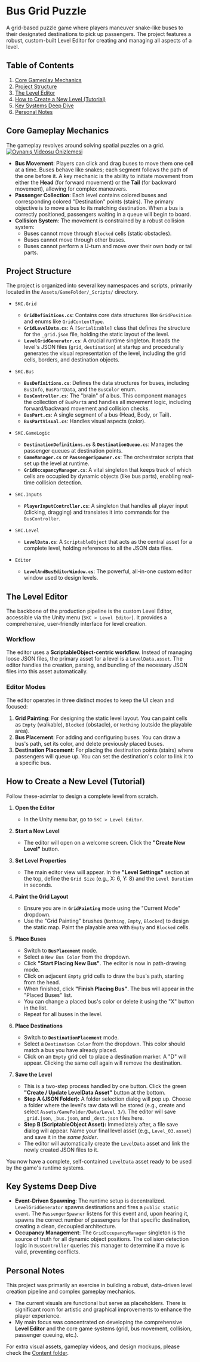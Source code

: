 # Bus Grid Puzzle

A grid-based puzzle game where players maneuver snake-like buses to their designated destinations to pick up passengers. The project features a robust, custom-built Level Editor for creating and managing all aspects of a level.

## Table of Contents
1.  [Core Gameplay Mechanics](#core-gameplay-mechanics)
2.  [Project Structure](#project-structure)
3.  [The Level Editor](#the-level-editor)
4.  [How to Create a New Level (Tutorial)](#how-to-create-a-new-level-tutorial)
5.  [Key Systems Deep Dive](#key-systems-deep-dive)
6.  [Personal Notes](#personal-notes)

## Core Gameplay Mechanics

The gameplay revolves around solving spatial puzzles on a grid.
[![Oynanış Videosu Önizlemesi](Content/img0.png)](Content/movie1.mp4)

* **Bus Movement**: Players can click and drag buses to move them one cell at a time. Buses behave like snakes; each segment follows the path of the one before it. A key mechanic is the ability to initiate movement from either the **Head** (for forward movement) or the **Tail** (for backward movement), allowing for complex maneuvers.
* **Passenger Collection**: Each level contains colored buses and corresponding colored "Destination" points (stairs). The primary objective is to move a bus to its matching destination. When a bus is correctly positioned, passengers waiting in a queue will begin to board.
* **Collision System**: The movement is constrained by a robust collision system:
    * Buses cannot move through `Blocked` cells (static obstacles).
    * Buses cannot move through other buses.
    * Buses cannot perform a U-turn and move over their own body or tail parts.

## Project Structure

The project is organized into several key namespaces and scripts, primarily located in the `Assets/GameFolder/_Scripts/` directory.

* `SKC.Grid`
    * **`GridDefinitions.cs`**: Contains core data structures like `GridPosition` and enums like `GridContentType`.
    * **`GridLevelData.cs`**: A `[Serializable]` class that defines the structure for the `_grid.json` file, holding the static layout of the level.
    * **`LevelGridGenerator.cs`**: A crucial runtime singleton. It reads the level's JSON files (`grid`, `destination`) at startup and procedurally generates the visual representation of the level, including the grid cells, borders, and destination objects.

* `SKC.Bus`
    * **`BusDefinitions.cs`**: Defines the data structures for buses, including `BusInfo`, `BusPartData`, and the `BusColor` enum.
    * **`BusController.cs`**: The "brain" of a bus. This component manages the collection of `BusPart`s and handles all movement logic, including forward/backward movement and collision checks.
    * **`BusPart.cs`**: A single segment of a bus (Head, Body, or Tail).
    * **`BusPartVisual.cs`**: Handles visual aspects (color).

* `SKC.GameLogic`
    * **`DestinationDefinitions.cs`** & **`DestinationQueue.cs`**: Manages the passenger queues at destination points.
    * **`GameManager.cs`** or **`PassengerSpawner.cs`**: The orchestrator scripts that set up the level at runtime.
    * **`GridOccupancyManager.cs`**: A vital singleton that keeps track of which cells are occupied by dynamic objects (like bus parts), enabling real-time collision detection.

* `SKC.Inputs`
    * **`PlayerInputController.cs`**: A singleton that handles all player input (clicking, dragging) and translates it into commands for the `BusController`.

* `SKC.Level`
    * **`LevelData.cs`**: A `ScriptableObject` that acts as the central asset for a complete level, holding references to all the JSON data files.

* `Editor`
    * **`LevelAndBusEditorWindow.cs`**: The powerful, all-in-one custom editor window used to design levels.

## The Level Editor

The backbone of the production pipeline is the custom Level Editor, accessible via the Unity menu (`SKC > Level Editor`). It provides a comprehensive, user-friendly interface for level creation.

### Workflow

The editor uses a **ScriptableObject-centric workflow**. Instead of managing loose JSON files, the primary asset for a level is a `LevelData.asset`. The editor handles the creation, parsing, and bundling of the necessary JSON files into this asset automatically.

### Editor Modes

The editor operates in three distinct modes to keep the UI clean and focused:
1.  **Grid Painting**: For designing the static level layout. You can paint cells as `Empty` (walkable), `Blocked` (obstacle), or `Nothing` (outside the playable area).
2.  **Bus Placement**: For adding and configuring buses. You can draw a bus's path, set its color, and delete previously placed buses.
3.  **Destination Placement**: For placing the destination points (stairs) where passengers will queue up. You can set the destination's color to link it to a specific bus.

## How to Create a New Level (Tutorial)

Follow these-adımlar to design a complete level from scratch.

1.  **Open the Editor**
    * In the Unity menu bar, go to `SKC > Level Editor`.

2.  **Start a New Level**
    * The editor will open on a welcome screen. Click the **"Create New Level"** button.

3.  **Set Level Properties**
    * The main editor view will appear. In the **"Level Settings"** section at the top, define the `Grid Size` (e.g., X: 6, Y: 8) and the `Level Duration` in seconds.

4.  **Paint the Grid Layout**
    * Ensure you are in **`GridPainting`** mode using the "Current Mode" dropdown.
    * Use the "Grid Painting" brushes (`Nothing`, `Empty`, `Blocked`) to design the static map. Paint the playable area with `Empty` and `Blocked` cells.

5.  **Place Buses**
    * Switch to **`BusPlacement`** mode.
    * Select a `New Bus Color` from the dropdown.
    * Click **"Start Placing New Bus"**. The editor is now in path-drawing mode.
    * Click on adjacent `Empty` grid cells to draw the bus's path, starting from the head.
    * When finished, click **"Finish Placing Bus"**. The bus will appear in the "Placed Buses" list.
    * You can change a placed bus's color or delete it using the "X" button in the list.
    * Repeat for all buses in the level.

6.  **Place Destinations**
    * Switch to **`DestinationPlacement`** mode.
    * Select a `Destination Color` from the dropdown. This color should match a bus you have already placed.
    * Click on an `Empty` grid cell to place a destination marker. A "D" will appear. Clicking the same cell again will remove the destination.

7.  **Save the Level**
    * This is a two-step process handled by one button. Click the green **"Create / Update LevelData Asset"** button at the bottom.
    * **Step A (JSON Folder):** A folder selection dialog will pop up. Choose a folder where the level's raw data will be stored (e.g., create and select `Assets/GameFolder/Data/Level 3/`). The editor will save `_grid.json`, `_bus.json`, and `_dest.json` files here.
    * **Step B (ScriptableObject Asset):** Immediately after, a file save dialog will appear. Name your final level asset (e.g., `Level_03.asset`) and save it in the *same folder*.
    * The editor will automatically create the `LevelData` asset and link the newly created JSON files to it.

You now have a complete, self-contained `LevelData` asset ready to be used by the game's runtime systems.

## Key Systems Deep Dive

* **Event-Driven Spawning**: The runtime setup is decentralized. `LevelGridGenerator` spawns destinations and fires a `public static event`. The `PassengerSpawner` listens for this event and, upon hearing it, spawns the correct number of passengers for that specific destination, creating a clean, decoupled architecture.
* **Occupancy Management**: The `GridOccupancyManager` singleton is the source of truth for all dynamic object positions. The collision detection logic in `BusController` queries this manager to determine if a move is valid, preventing conflicts.

## Personal Notes

This project was primarily an exercise in building a robust, data-driven level creation pipeline and complex gameplay mechanics.

- The current visuals are functional but serve as placeholders. There is significant room for artistic and graphical improvements to enhance the player experience.
- My main focus was concentrated on developing the comprehensive **Level Editor** and the core game systems (grid, bus movement, collision, passenger queuing, etc.).

For extra visual assets, gameplay videos, and design mockups, please check the [Content folder](./Content/).
